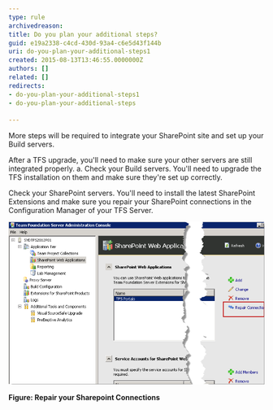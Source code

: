```yaml
---
type: rule
archivedreason: 
title: Do you plan your additional steps?
guid: e19a2338-c4cd-430d-93a4-c6e5d43f144b
uri: do-you-plan-your-additional-steps1
created: 2015-08-13T13:46:55.0000000Z
authors: []
related: []
redirects:
- do-you-plan-your-additional-steps1
- do-you-plan-your-additional-steps

---
```


More steps will be required to integrate your SharePoint site and set up your Build servers.

<!--endintro-->
After a TFS upgrade, you'll need to make sure your other servers are still integrated properly.
a.               Check your Build servers. You'll need to upgrade the TFS installation on them and make sure they're set up correctly.

Check your SharePoint servers.  You'll need to install the latest SharePoint Extensions and make sure you repair your SharePoint connections in the Configuration Manager of your TFS Server.

![](sharepoint.png)

**Figure: Repair your Sharepoint Connections**
